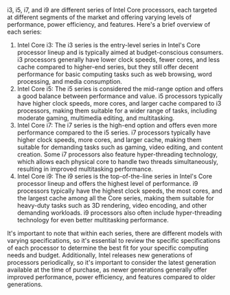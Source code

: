 i3, i5, i7, and i9 are different series of Intel Core processors, each targeted at different segments of the market and offering varying levels of performance, power efficiency, and features. Here's a brief overview of each series:

1. Intel Core i3: The i3 series is the entry-level series in Intel's Core processor lineup and is typically aimed at budget-conscious consumers. i3 processors generally have lower clock speeds, fewer cores, and less cache compared to higher-end series, but they still offer decent performance for basic computing tasks such as web browsing, word processing, and media consumption.
2. Intel Core i5: The i5 series is considered the mid-range option and offers a good balance between performance and value. i5 processors typically have higher clock speeds, more cores, and larger cache compared to i3 processors, making them suitable for a wider range of tasks, including moderate gaming, multimedia editing, and multitasking.
3. Intel Core i7: The i7 series is the high-end option and offers even more performance compared to the i5 series. i7 processors typically have higher clock speeds, more cores, and larger cache, making them suitable for demanding tasks such as gaming, video editing, and content creation. Some i7 processors also feature hyper-threading technology, which allows each physical core to handle two threads simultaneously, resulting in improved multitasking performance.
4. Intel Core i9: The i9 series is the top-of-the-line series in Intel's Core processor lineup and offers the highest level of performance. i9 processors typically have the highest clock speeds, the most cores, and the largest cache among all the Core series, making them suitable for heavy-duty tasks such as 3D rendering, video encoding, and other demanding workloads. i9 processors also often include hyper-threading technology for even better multitasking performance.

It's important to note that within each series, there are different models with varying specifications, so it's essential to review the specific specifications of each processor to determine the best fit for your specific computing needs and budget. Additionally, Intel releases new generations of processors periodically, so it's important to consider the latest generation available at the time of purchase, as newer generations generally offer improved performance, power efficiency, and features compared to older generations.